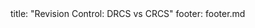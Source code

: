 <frontmatter>
title: "Revision Control: DRCS vs CRCS"
footer: footer.md
</frontmatter>

<include src="unit-inPage-asFlat.md" boilerplate />